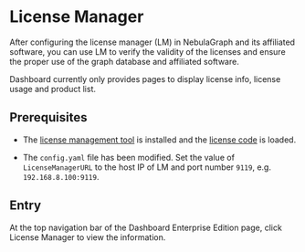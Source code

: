# License Manager

After configuring the license manager (LM) in NebulaGraph and its affiliated software, you can use LM to verify the validity of the licenses and ensure the proper use of the graph database and affiliated software.

Dashboard currently only provides pages to display license info, license usage and product list.

## Prerequisites

- The [license management tool](../9.about-license/2.license-management-suite/3.license-manager.md) is installed and the [license code](../9.about-license/4.generate-and-load-license-key.md) is loaded.

- The `config.yaml` file has been modified. Set the value of `LicenseManagerURL` to the host IP of LM and port number `9119`, e.g. `192.168.8.100:9119`.

## Entry

At the top navigation bar of the Dashboard Enterprise Edition page, click License Manager to view the information.